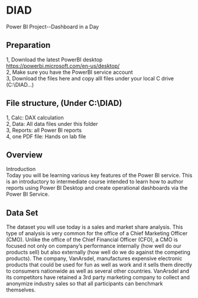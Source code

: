 # DIAD
Power BI Project--Dashboard in a Day

## Preparation
1, Download the latest PowerBI desktop</br>
https://powerbi.microsoft.com/en-us/desktop/ </br>
2, Make sure you have the PowerBI service account </br>
3, Download the files here and copy alll files under your local C drive (C:\DIAD\...) </br>

## File structure, (Under C:\DIAD\) </br>
1, Calc: DAX calculation </br>
2, Data: All data files under this folder </br>
3, Reports: all Power BI reports</br>
4, one PDF file: Hands on lab file</br>


## Overview
Introduction</br>
Today you will be learning various key features of the Power BI service. This is an introductory to intermediate course intended to learn how to author reports using Power BI Desktop and create operational dashboards via the Power BI Service.


## Data Set
The dataset you will use today is a sales and market share analysis. This type of analysis is very common for the office of a Chief Marketing Officer (CMO). Unlike the office of the Chief Financial Officer (CFO), a CMO is focused not only on company’s performance internally (how well do our products sell) but also externally (how well do we do against the competing products).
The company, VanArsdel, manufactures expensive electronic products that could be used for fun as well as work and it sells them directly to consumers nationwide as well as several other countries. VanArsdel and its competitors have retained a 3rd party marketing company to collect and anonymize industry sales so that all participants can benchmark themselves.



